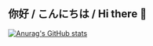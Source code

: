 ## 你好 / こんにちは / Hi there 👋

[![Anurag's GitHub stats](https://github-readme-stats.vercel.app/api?username=Shiritai&show_icons=true&theme=dark)](https://github.com/anuraghazra/github-readme-stats)

<!--
**Shiritai/Shiritai** is a ✨ _special_ ✨ repository because its `README.md` (this file) appears on your GitHub profile.

Here are some ideas to get you started:

- 🔭 I’m currently working on ...
- 🌱 I’m currently learning ...
- 👯 I’m looking to collaborate on ...
- 🤔 I’m looking for help with ...
- 💬 Ask me about ...
- 📫 How to reach me: ...
- 😄 Pronouns: ...
- ⚡ Fun fact: ...
-->
